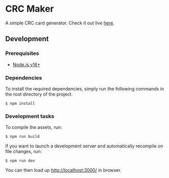 # CRC Maker

A simple CRC card generator. Check it out live [here](https://arkon.github.io/crcmaker/).


## Development

### Prerequisites
- [Node.js v16+](https://nodejs.org/)

### Dependencies

To install the required dependencies, simply run the following commands in the root directory of the project.

```shell
$ npm install
```

### Development tasks

To compile the assets, run:

```shell
$ npm run build
```

If you want to launch a development server and automatically recompile on file changes, run:

```shell
$ npm run dev
```

You can then load up <http://localhost:3000/> in browser.
